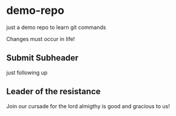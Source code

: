 # demo-repo
just a demo repo to learn git commands

Changes must occur in life!

## Submit Subheader

just following up

## Leader of the resistance

Join our cursade for the lord almigthy is good and gracious to us!